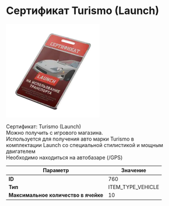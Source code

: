 # Сертификат Turismo (Launch)

![Item Image](../img/760.webp?raw=true)

Сертификат: Turismo (Launch)<br>Можно получить с игрового магазина.<br>Используется для получения авто марки Turismo в<br>комплектации Launch со специальной стилистикой и мощным двигателем<br>Необходимо находиться на автобазаре (/GPS)


| Параметр | Значение |
|----------|----------|
| **ID** | 760 |
| **Тип** | ITEM_TYPE_VEHICLE |
| **Максимальное количество в ячейке** | 10 |

